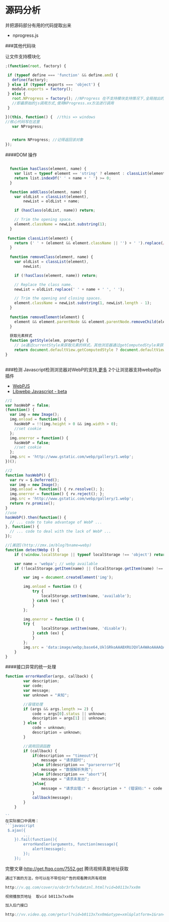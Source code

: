 # 源码分析
并把源码部分有用的代码提取出来

 - nprogress.js
 
 
 
 
 
 
 
 ###其他代码块
 
 让文件支持模块化
 ```javascript
 ;(function(root, factory) {

  if (typeof define === 'function' && define.amd) {
    define(factory);
  } else if (typeof exports === 'object') {
    module.exports = factory();
  } else {
    root.NProgress = factory(); //NProgress 在不支持模块支持情况下,全局抛出的变量名
    //即最原始的js调用方式,使用NProgress.xx方法进行调用
  }

})(this, function() {  //this => windows
//核心代码写在这里
    var NProgress;


    return NProgress; //记得返回该对象
});

 ```
 
 ####DOM 操作
 
```javascript

  function hasClass(element, name) {
    var list = typeof element == 'string' ? element : classList(element);
    return list.indexOf(' ' + name + ' ') >= 0;
  }

  function addClass(element, name) {
    var oldList = classList(element),
        newList = oldList + name;

    if (hasClass(oldList, name)) return;

    // Trim the opening space.
    element.className = newList.substring(1);
  }
  
 function classList(element) {
    return (' ' + (element && element.className || '') + ' ').replace(/\s+/gi, ' ');
  }
  
  function removeClass(element, name) {
    var oldList = classList(element),
        newList;

    if (!hasClass(element, name)) return;

    // Replace the class name.
    newList = oldList.replace(' ' + name + ' ', ' ');

    // Trim the opening and closing spaces.
    element.className = newList.substring(1, newList.length - 1);
  }
  
  function removeElement(element) {
    element && element.parentNode && element.parentNode.removeChild(element);
  }
  
  获取元素样式
  function getStyle(elem, property) {
    // ie通过currentStyle来获取元素的样式，其他浏览器通过getComputedStyle来获取
    return document.defaultView.getComputedStyle ? document.defaultView.getComputedStyle(elem, false)[property] : elem.currentStyle[property];
}
  
```

###检测
Javascript检测浏览器对WebP的支持,[更多](http://stackoverflow.com/questions/5573096/detecting-webp-support#new-answer?newreg=13847b7476cc4ddf8f75e58ffd075e4a)
2个让浏览器支持webp的js插件
- [WebPJS](http://webpjs.appspot.com/)
- [Libwebp Javascript - beta](http://libwebpjs.appspot.com/)
```javascript
//1
var hasWebP = false;
(function() {
  var img = new Image();
  img.onload = function() {
    hasWebP = !!(img.height > 0 && img.width > 0);
	//set cookie
  };
  img.onerror = function() {
    hasWebP = false;
	//set cookie
  };
  img.src = 'http://www.gstatic.com/webp/gallery/1.webp';
})();

//2
function hasWebP() {
  var rv = $.Deferred();
  var img = new Image();
  img.onload = function() { rv.resolve(); };
  img.onerror = function() { rv.reject(); };
  img.src = 'http://www.gstatic.com/webp/gallery/1.webp';
  return rv.promise();
}
//use
hasWebP().then(function() {
  // ... code to take advantage of WebP ...
}, function() {
  // ... code to deal with the lack of WebP ...
});

//[美团](http://zmx.im/blog?bname=webp)
function detectWebp () {
    if (!window.localStorage || typeof localStorage !== 'object') return;

    var name = 'webpa'; // webp available
    if (!localStorage.getItem(name) || (localStorage.getItem(name) !== 'available' && localStorage.getItem(name) !== 'disable')) {

        var img = document.createElement('img');

        img.onload = function () {
            try {
                localStorage.setItem(name, 'available');
            } catch (ex) {
            }
        };

        img.onerror = function () {
        try {
                localStorage.setItem(name, 'disable');
            } catch (ex) {
            }
        };
        img.src = 'data:image/webp;base64,UklGRkoAAABXRUJQVlA4WAoAAAAQAAAAAAAAAAAAQUxQSAsAAAABBxAREYiI/gcAAABWUDggGAAAADABAJ0BKgEAAQABABwlpAADcAD+/gbQAA==';
    }
}

```
####接口异常的统一处理
```javascript
function errorHandler(args, callback) {
        var description;
        var code;
        var message;
        var unknown = "未知";

        //容错处理
        if (args && args.length >= 2) {
            code = args[0].status || unknown;
            description = args[1] || unknown;
        } else {
            code = unknown;
            description = unknown;
        }

        //调用回调函数
        if (callback) {
            if(description == "timeout"){
                message = "请求超时";
            }else if(description == "parsererror"){
                message = "数据解析失败";
            }else if(description == "abort"){
                message = "请求未发出";
            }else{
                message = "请求出错:" + description + " (错误码:" + code + ")";
            }
            callback(message);
        }
    }

``
在实际接口中调用：
```javascript
 $.ajax({
        ...
    }).fail(function(){
        errorHandler(arguments, function(message){
            alert(message);
        });
    });
```
完整文章:http://get.ftqq.com/7552.get
腾讯视频真是地址获取

```javascript
通过下面的方法，你可以在不带任何广告的观看腾讯所有视频

http://v.qq.com/cover/o/obr3rfx7xdatznl.html?vid=b0113x7xx0m

视频播放页地址  取vid b0113x7xx0m

加入后门接口

http://vv.video.qq.com/geturl?vid=b0113x7xx0m&otype=xml&platform=1&ran=0%2E9652906153351068
```


